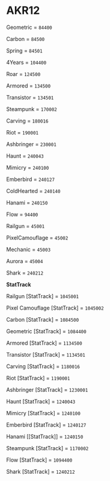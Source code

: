 # AKR12


Geometric = `84400`

Carbon = `84500`

Spring = `84501`

4Years = `104400`

Roar = `124500`

Armored = `134500`

Transistor = `134501`

Steampunk = `170002`

Carving = `180016`

Riot = `190001`

Ashbringer = `230001`

Haunt = `240043`

Mimicry = `240100`

Emberbird = `240127`

ColdHearted = `240140`

Hanami = `240150`

Flow = `94400`

Railgun = `45001` 

PixelCamouflage = `45002` 

Mechanic = `45003`

Aurora = `45004`

Shark = `240212`

**StatTrack**


Railgun [StatTrack] = `1045001`

Pixel Camouflage [StatTrack] = `1045002`

Carbon [StatTrack] = `1084500`

Geometric [StatTrack] = `1084400`

Armored [StatTrack] = `1134500`

Transistor [StatTrack] = `1134501`

Carving [StatTrack] = `1180016`

Riot [StatTrack] = `1190001`

Ashbringer [StatTrack] = `1230001`

Haunt [StatTrack] = `1240043`

Mimicry [StatTrack] = `1240100`

Emberbird [StatTrack] = `1240127`

Hanami [[StatTrack]] = `1240150`

Steampunk [StatTrack] = `1170002`

Flow [StatTrack] = `1094400`

Shark [StatTrack] = `1240212`